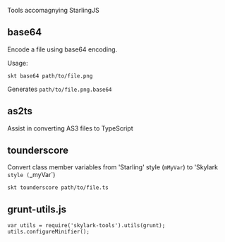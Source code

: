 Tools accomagnying StarlingJS

## base64
Encode a file using base64 encoding.

Usage:
```
skt base64 path/to/file.png
```
Generates `path/to/file.png.base64`

## as2ts

Assist in converting AS3 files to TypeScript

## tounderscore

Convert class member variables from 'Starling' style (`mMyVar`) to 'Skylark` style (`_myVar`)
```
skt tounderscore path/to/file.ts
```

## grunt-utils.js

```
var utils = require('skylark-tools').utils(grunt);
utils.configureMinifier();
```

